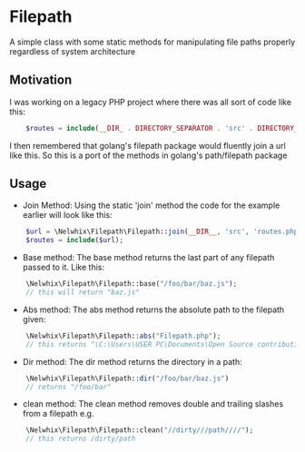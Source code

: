 # Filepath
A simple class with some static methods for manipulating file paths properly
regardless of system architecture

## Motivation
I was working on a legacy PHP project where there was all sort of code like 
this:
```php 
    $routes = include(__DIR_ . DIRECTORY_SEPARATOR . 'src' . DIRECTORY_SEPARATOR . 'routes.php');
```

I then remembered that golang's filepath package would fluently join
a url like this. So this is a port of the methods in golang's path/filepath
package

## Usage
- Join Method:
Using the static 'join' method the code for the example earlier will
look like this:
```php
    $url = \Nelwhix\Filepath\Filepath::join(__DIR__, 'src', 'routes.php');
    $routes = include($url);
```

- Base method:
The base method returns the last part of any filepath passed to it. Like 
this:

```php
    \Nelwhix\Filepath\Filepath::base("/foo/bar/baz.js");
    // this will return "baz.js"
```

- Abs method:
The abs method returns the absolute path to the filepath given:

```php
    \Nelwhix\Filepath\Filepath::abs("Filepath.php");
    // this returns "\C:\Users\USER PC\Documents\Open Source contributions\filepath\src\Filepath.php"
```

- Dir method:
The dir method returns the directory in a path:

```php
    \Nelwhix\Filepath\Filepath::dir("/foo/bar/baz.js")
    // returns "/foo/bar"
```

- clean method:
The clean method removes double and trailing slashes from a filepath e.g.

```php
    \Nelwhix\Filepath\Filepath::clean("//dirty///path////");
    // this returns /dirty/path
```


